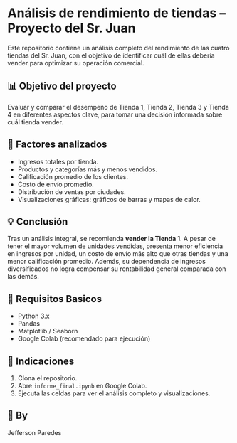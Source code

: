# Análisis de rendimiento de tiendas – Proyecto del Sr. Juan

Este repositorio contiene un análisis completo del rendimiento de las cuatro tiendas del Sr. Juan, con el objetivo de identificar cuál de ellas debería vender para optimizar su operación comercial.

## 📊 Objetivo del proyecto

Evaluar y comparar el desempeño de Tienda 1, Tienda 2, Tienda 3 y Tienda 4 en diferentes aspectos clave, para tomar una decisión informada sobre cuál tienda vender.

## 🧩 Factores analizados

- Ingresos totales por tienda.
- Productos y categorías más y menos vendidos.
- Calificación promedio de los clientes.
- Costo de envío promedio.
- Distribución de ventas por ciudades.
- Visualizaciones gráficas: gráficos de barras y mapas de calor.

## 💡 Conclusión

Tras un análisis integral, se recomienda **vender la Tienda 1**. A pesar de tener el mayor volumen de unidades vendidas, presenta menor eficiencia en ingresos por unidad, un costo de envío más alto que otras tiendas y una menor calificación promedio. Además, su dependencia de ingresos diversificados no logra compensar su rentabilidad general comparada con las demás.

## 🔧 Requisitos Basicos

- Python 3.x
- Pandas
- Matplotlib / Seaborn
- Google Colab (recomendado para ejecución)

## 🚀 Indicaciones

1. Clona el repositorio.
2. Abre `informe_final.ipynb` en Google Colab.
3. Ejecuta las celdas para ver el análisis completo y visualizaciones.

## 👤 By

Jefferson Paredes

